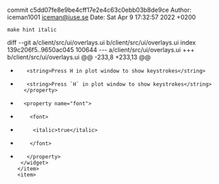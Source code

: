 commit c5dd07fe8e9be4cff17e2e4c63c0ebb03b8de9ce
Author: iceman1001 <iceman@iuse.se>
Date:   Sat Apr 9 17:32:57 2022 +0200

    make hint italic

diff --git a/client/src/ui/overlays.ui b/client/src/ui/overlays.ui
index 139c206f5..9650ac045 100644
--- a/client/src/ui/overlays.ui
+++ b/client/src/ui/overlays.ui
@@ -233,8 +233,13 @@
      <item>
       <widget class="QLabel" name="label_10">
        <property name="text">
-        <string>Press H in plot window to show keystrokes</string>
+        <string>Press `H` in plot window to show keystrokes</string>
        </property>
+       <property name="font">
+         <font>
+          <italic>true</italic>
+         </font>
+        </property>
       </widget>
      </item>
      <item>
